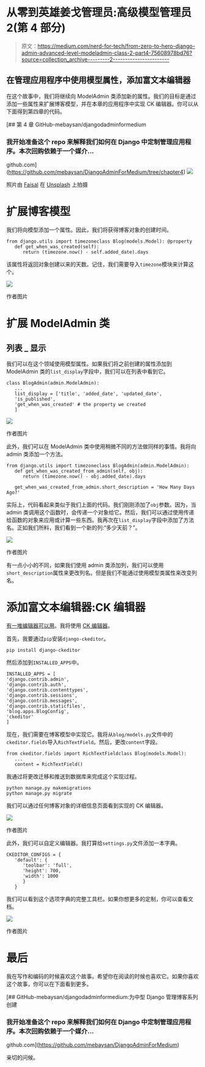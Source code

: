 # 从零到英雄姜戈管理员:高级模型管理员 2(第 4 部分)

> 原文：<https://medium.com/nerd-for-tech/from-zero-to-hero-django-admin-advanced-level-modeladmin-class-2-part4-75608978bd76?source=collection_archive---------2----------------------->

## 在管理应用程序中使用模型属性，添加富文本编辑器

在这个故事中，我们将继续向 ModelAdmin 类添加新的属性。我们的目标是通过添加一些属性来扩展博客模型，并在本章的应用程序中实现 CK 编辑器。你可以从下面得到第四章的代码。

[](https://github.com/mebaysan/DjangoAdminForMedium/tree/chapter4) [## 第 4 章 GitHub-mebaysan/djangodadminformedium

### 我开始准备这个 repo 来解释我们如何在 Django 中定制管理应用程序。本次回购依赖于一个媒介…

github.com](https://github.com/mebaysan/DjangoAdminForMedium/tree/chapter4) ![](img/621589dae0758c3f0ab73e538a132334.png)

照片由 [Faisal](https://unsplash.com/@faisaldada?utm_source=unsplash&utm_medium=referral&utm_content=creditCopyText) 在 [Unsplash](https://unsplash.com/@faisaldada?utm_source=unsplash&utm_medium=referral&utm_content=creditCopyText) 上拍摄

# 扩展博客模型

我们将向模型添加一个属性。因此，我们将获得博客对象的创建时间。

```
from django.utils import timezoneclass Blog(models.Model): @property
   def get_when_was_created(self):
      return (timezone.now() - self.added_date).days
```

该属性将返回对象创建以来的天数。记住，我们需要导入`timezone`模块来计算这个。

![](img/e040d198e905a6d2ebc799c93d15aad8.png)

作者图片

# 扩展 ModelAdmin 类

## 列表 _ 显示

我们可以在这个领域使用模型属性。如果我们将之前创建的属性添加到 ModelAdmin 类的`list_display`字段中，我们可以在列表中看到它。

```
class BlogAdmin(admin.ModelAdmin):
   ...
   list_display = ['title', 'added_date', 'updated_date', 
   'is_published',
   'get_when_was_created' # the property we created
   ]
```

![](img/3f70f0b92bb52b5873c9a97daa2b8e6b.png)

作者图片

此外，我们可以在 ModelAdmin 类中使用稍微不同的方法做同样的事情。我将向 admin 类添加一个方法。

```
from django.utils import timezoneclass BlogAdmin(admin.ModelAdmin):
   def get_when_was_created_from_admin(self, obj):
      return (timezone.now() - obj.added_date).days

   get_when_was_created_from_admin.short_description = 'How Many Days Ago?'
```

实际上，代码看起来类似于我们上面的代码。我们刚刚添加了`obj`参数。因为，当 admin 类调用这个函数时，会传递一个对象给它。然后，我们可以通过使用传递给函数的对象来应用或计算一些东西。我再次在`list_display`字段中添加了方法名。正如我们所料，我们看到一个新的列:“多少天前？”。

![](img/4132a41a0dabbd01b07bd86ad349d34d.png)

作者图片

有一点小小的不同，如果我们使用 admin 类添加列，我们可以使用`short_description`属性来更改列名。但是我们不能通过使用模型类属性来改变列名。

# 添加富文本编辑器:CK 编辑器

[有一堆编辑器可以用](https://blog.devgenius.io/best-free-wysiwyg-editor-python-django-admin-panel-integration-d9cb30da1dba)。我将使用 [CK 编辑器](https://ckeditor.com/)。

首先，我要通过`pip`安装`django-ckeditor`。

```
pip install django-ckeditor
```

然后添加到`INSTALLED_APPS`中。

```
INSTALLED_APPS = [
'django.contrib.admin',
'django.contrib.auth',
'django.contrib.contenttypes',
'django.contrib.sessions',
'django.contrib.messages',
'django.contrib.staticfiles',
'blog.apps.BlogConfig',
'ckeditor'
]
```

现在，我们需要在博客模型中实现它。我将从`blog/models.py`文件中的`ckeditor.fields`导入`RichTextField`。然后，更改`content`字段。

```
from ckeditor.fields import RichTextFieldclass Blog(models.Model):
   ...
   content = RichTextField()
```

我通过将更改迁移和推送到数据库来完成这个实现过程。

```
python manage.py makemigrations 
python manage.py migrate
```

我们可以通过任何博客对象的详细信息页面看到实现的 CK 编辑器。

![](img/42fc6859fa6fb742265ac5d6c6590925.png)

作者图片

此外，我们可以自定义编辑器。我打算给`settings.py`文件添加一本字典。

```
CKEDITOR_CONFIGS = {
   'default': {
      'toolbar': 'full',
      'height': 700,
      'width': 1000
      }
   }
```

我们可以看到这个选项字典的完整工具栏。如果你想更多的定制，你可以查看文档。

![](img/0a07000d90a24240bb2f68a518e101fd.png)

作者图片

# 最后

我在写作和编码的时候喜欢这个故事。希望你在阅读的时候也喜欢它。如果你喜欢这个故事，你可以在下面看到更多。

[](https://github.com/mebaysan/DjangoAdminForMedium) [## GitHub-mebaysan/djangodadminformedium:为中型 Django 管理博客系列创建

### 我开始准备这个 repo 来解释我们如何在 Django 中定制管理应用程序。本次回购依赖于一个媒介…

github.com](https://github.com/mebaysan/DjangoAdminForMedium) 

亲切的问候。